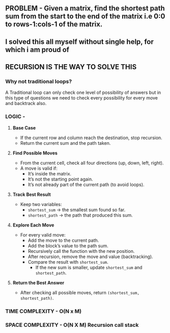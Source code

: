 ## PROBLEM - Given a matrix, find the shortest path sum from the start to the end of the matrix i.e 0:0 to rows-1:cols-1 of the matrix.

## I solved this all myself without single help, for which i am proud of

## RECURSION IS THE WAY TO SOLVE THIS

### Why not traditional loops?
A Traditional loop can only check one level of possibility of answers but in this type of questions we need to check every possibility for every move and backtrack also.

### LOGIC - 

1. **Base Case**  
   - If the current row and column reach the destination, stop recursion.  
   - Return the current sum and the path taken.

2. **Find Possible Moves**  
   - From the current cell, check all four directions (up, down, left, right).  
   - A move is valid if:  
     - It’s inside the matrix.  
     - It’s not the starting point again.  
     - It’s not already part of the current path (to avoid loops).

3. **Track Best Result**  
   - Keep two variables:  
     - `shortest_sum` → the smallest sum found so far.  
     - `shortest_path` → the path that produced this sum.

4. **Explore Each Move**  
   - For every valid move:  
     - Add the move to the current path.  
     - Add the block’s value to the path sum.  
     - Recursively call the function with the new position.  
     - After recursion, remove the move and value (backtracking).  
     - Compare the result with `shortest_sum`.  
       - If the new sum is smaller, update `shortest_sum` and `shortest_path`.

5. **Return the Best Answer**  
   - After checking all possible moves, return `(shortest_sum, shortest_path)`.
   
### TIME COMPLEXITY - O(N x M)
### SPACE COMPLEXITY - O(N X M) Recursion call stack